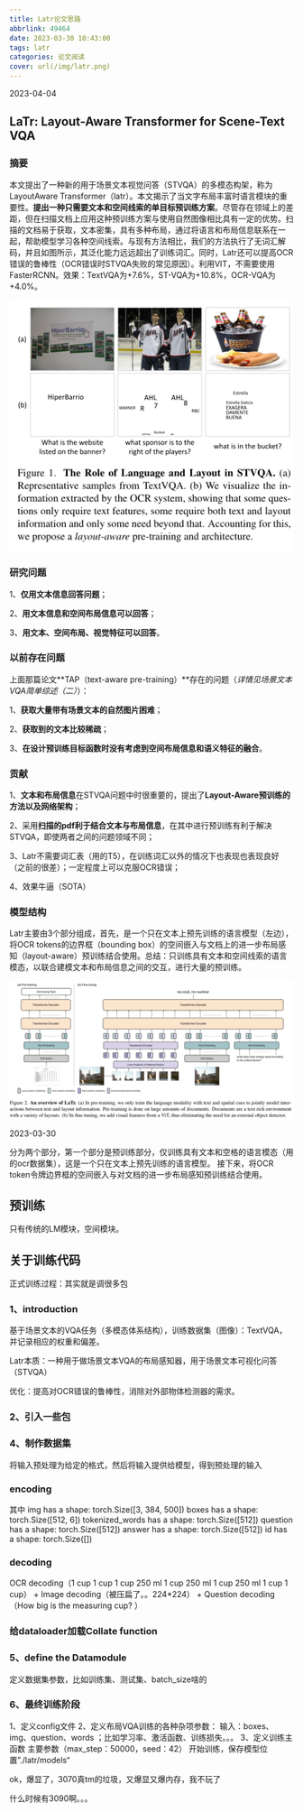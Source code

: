 ```yaml
---
title: Latr论文思路
abbrlink: 49464
date: 2023-03-30 10:43:00
tags: latr
categories: 论文阅读
cover: url(/img/latr.png)
---
```


2023-04-04

## LaTr: Layout-Aware Transformer for Scene-Text VQA

### 摘要

本文提出了一种新的用于场景文本视觉问答（STVQA）的多模态构架，称为LayoutAware Transformer（latr）。本文揭示了当文字布局丰富时语言模块的重要性。**提出一种只需要文本和空间线索的单目标预训练方案**。尽管存在领域上的差距，但在扫描文档上应用这种预训练方案与使用自然图像相比具有一定的优势。扫描的文档易于获取，文本密集，具有多种布局，通过将语言和布局信息联系在一起，帮助模型学习各种空间线索。与现有方法相比，我们的方法执行了无词汇解码，并且如图所示，其泛化能力远远超出了训练词汇。同时，Latr还可以提高OCR错误的鲁棒性（OCR错误时STVQA失败的常见原因）。利用VIT，不需要使用FasterRCNN。效果：TextVQA为+7.6%，ST-VQA为+10.8%，OCR-VQA为+4.0%。

![](/img/stvqa.png)

### 研究问题

1、**仅用文本信息回答问题**；

2、**用文本信息和空间布局信息可以回答**；

3、**用文本、空间布局、视觉特征可以回答**。

### 以前存在问题

上面那篇论文**TAP（text-aware pre-training）**存在的问题（*详情见场景文本VQA简单综述（二）*）：

1、**获取大量带有场景文本的自然图片困难**；

2、**获取到的文本比较稀疏**；

3、**在设计预训练目标函数时没有考虑到空间布局信息和语义特征的融合**。

### 贡献

1、**文本和布局信息**在STVQA问题中时很重要的，提出了**Layout-Aware预训练的方法以及网络架构**；

2、采用**扫描的pdf利于结合文本与布局信息**，在其中进行预训练有利于解决STVQA，即使两者之间的问题领域不同；

3、Latr不需要词汇表（用的T5），在训练词汇以外的情况下也表现也表现良好（之前的很差）；一定程度上可以克服OCR错误；

4、效果牛逼（SOTA）

### 模型结构

Latr主要由3个部分组成，首先，是一个只在文本上预先训练的语言模型（左边），将OCR tokens的边界框（bounding box）的空间嵌入与文档上的进一步布局感知（layout-aware）预训练结合使用。总结：只训练具有文本和空间线索的语言模态，以联合建模文本和布局信息之间的交互，进行大量的预训练。

![](/img/latr.png)





2023-03-30

分为两个部分，第一个部分是预训练部分，仅训练具有文本和空格的语言模态（用的ocr数据集），这是一个只在文本上预先训练的语言模型。
接下来，将OCR token令牌边界框的空间嵌入与对文档的进一步布局感知预训练结合使用。

## 预训练

只有传统的LM模块，空间模块。

## 关于训练代码

正式训练过程：其实就是调很多包

### 1、introduction

基于场景文本的VQA任务（多模态体系结构），训练数据集（图像）：TextVQA，并记录相应的权重和偏差。

Latr本质：一种用于做场景文本VQA的布局感知器，用于场景文本可视化问答（STVQA）

优化：提高对OCR错误的鲁棒性，消除对外部物体检测器的需求。

### 2、引入一些包

### 4、制作数据集

将输入预处理为给定的格式，然后将输入提供给模型，得到预处理的输入

### encoding

其中
img has a shape:               torch.Size([3, 384, 500])
boxes has a shape:             torch.Size([512, 6])
tokenized_words has a shape:   torch.Size([512])
question has a shape:          torch.Size([512])
answer has a shape:            torch.Size([512])
id has a shape:                torch.Size([])

### decoding

OCR decoding（1 cup 1 cup 1 cup 250 ml 1 cup 250 ml 1 cup 250 ml 1 cup 1 cup） +
Image decoding（被压扁了。。224*224） +
Question decoding（How big is the measuring cup? ）

### 给dataloader加载Collate function

### 5、define the Datamodule

定义数据集参数，比如训练集、测试集、batch_size啥的


### 6、最终训练阶段

1、定义config文件
2、定义布局VQA训练的各种杂项参数：
输入：boxes、img、question、words ；比如学习率、激活函数、训练损失。。。
3、定义训练主函数
主要参数（max_step：50000，seed：42）
开始训练，保存模型位置”./latr/models“

ok，爆显了，3070真tm的垃圾，又爆显又爆内存，我不玩了

什么时候有3090啊。。。